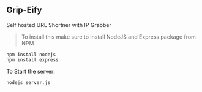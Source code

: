 ## Grip-Eify

Self hosted URL Shortner with IP Grabber 

> To install this make sure to install NodeJS and Express package from NPM 

    npm install nodejs
    npm install express

To Start the server:

    nodejs server.js
